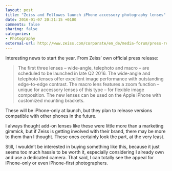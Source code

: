 ```yaml
---
layout: post
title: "Zeiss and Fellowes launch iPhone accessory photography lenses"
date: 2016-01-07 20:21:15 +0100
comments: false
sharing: false
categories: 
- Photography
external-url: http://www.zeiss.com/corporate/en_de/media-forum/press-releases.html?id=ExoLens-1 
---
```


Interesting news to start the year. From Zeiss’ own official press release:

> The first three lenses – wide-angle, telephoto and macro – are scheduled to be launched in late Q2 2016. The wide-angle and telephoto lenses offer excellent image performance with outstanding edge-to-edge contrast. The macro lens features a zoom function – unique for accessory lenses of this type – for flexible image composition. The new lenses can be used on the Apple iPhone with customized mounting brackets.

These will be iPhone-only at launch, but they plan to release versions compatible with other phones in the future.

I always thought add-on lenses like these were little more than a marketing gimmick, but if Zeiss is getting involved with their brand, there may be more to them than I thought. These ones certainly look the part, at the very least.

Still, I wouldn’t be interested in buying something like this, because it just seems too much hassle to be worth it, especially considering I already own and use a dedicated camera. That said, I can totally see the appeal for iPhone-only or even iPhone-first photographers.
